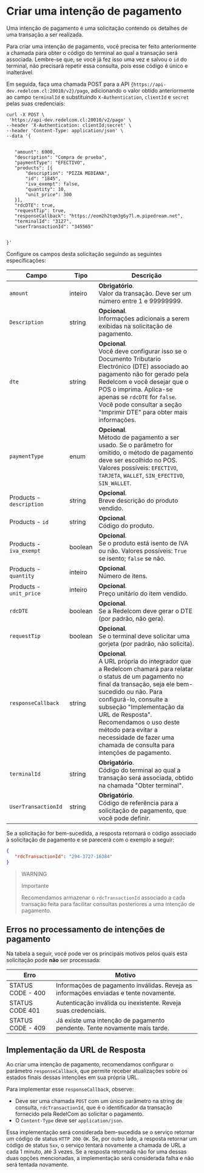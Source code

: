 # Criar uma intenção de pagamento

Uma intenção de pagamento é uma solicitação contendo os detalhes de uma transação a ser realizada.

Para criar uma intenção de pagamento, você precisa ter feito anteriormente a chamada para obter o código do terminal ao qual a transação será associada. Lembre-se que, se você já fez isso uma vez e salvou o `id` do terminal, não precisará repetir essa consulta, pois esse código é único e inalterável.

Em seguida, faça uma chamada POST para a API `{https://api-dev.redelcom.cl:20010/v2}/pago`, adicionando o valor obtido anteriormente ao campo `terminalId` e substituindo `X-Authentication`, `clientId` e `secret` pelas suas credenciais:

```curl
curl -X POST \
 'https://api-dev.redelcom.cl:20010/v2/pago' \
--header 'X-Authentication: clientId;secret' \
--header 'Content-Type: application/json' \
--data '{


   "amount": 6900,
   "description": "Compra de prueba",
   "paymentType": "EFECTIVO",
   "products": [{
       "description": "PIZZA MEDIANA",
       "id": "1845",
       "iva_exempt": false,
       "quantity": 10,
       "unit_price": 300
   }],
   "rdcDTE": true,
   "requestTip": true,
   "responseCallback": "https://eom2h2tqm3g6y7l.m.pipedream.net",
   "terminalId": "3127",
   "userTransactionId": "345565"


}'

```

Configure os campos desta solicitação seguindo as seguintes especificações:

| Campo | Tipo | Descrição |
|---|---|---|
| `amount` | inteiro | **Obrigatório**. <br>Valor da transação. Deve ser um número entre 1 e 99999999. |
| `Description` | string | **Opcional**. <br>Informações adicionais a serem exibidas na solicitação de pagamento. |
| `dte` | string | **Opcional**. <br>Você deve configurar isso se o Documento Tributario Electrónico (DTE) associado ao pagamento não for gerado pela Redelcom e você desejar que o POS o imprima. Aplica-se apenas se `rdcDTE` for `false`. <br>Você pode consultar a seção "Imprimir DTE" para obter mais informações. |
| `paymentType` | enum | **Opcional**. <br>Método de pagamento a ser usado. Se o parâmetro for omitido, o método de pagamento deve ser escolhido no POS. <br>Valores possíveis: `EFECTIVO`, `TARJETA`, `WALLET`, `SIN_EFECTIVO`, `SIN_WALLET`. |
| Products - `description` | string | **Opcional**. <br>Breve descrição do produto vendido. |
| Products - `id` | string | **Opcional**. <br>Código do produto. |
| Products - `iva_exempt` | boolean | **Opcional**. <br>Se o produto está isento de IVA ou não. Valores possíveis: `True` se isento; `false` se não. |
| Products - `quantity` | inteiro | **Opcional**. <br>Número de itens. |
| Products - `unit_price` | inteiro | **Opcional**. <br>Preço unitário do item vendido. |
| `rdcDTE` | boolean | **Opcional**. <br>Se a Redelcom deve gerar o DTE (por padrão, não gera). |
| `requestTip` | boolean | **Opcional**. <br>Se o terminal deve solicitar uma gorjeta (por padrão, não solicita). |
| `responseCallback` | string | **Opcional**. <br>A URL própria do integrador que a Redelcom chamará para relatar o status de um pagamento no final da transação, seja ele bem-sucedido ou não. Para configurá-lo, consulte a subseção "Implementação da URL de Resposta".<br>Recomendamos o uso deste método para evitar a necessidade de fazer uma chamada de consulta para intenções de pagamento. |
| `terminalId` | string | **Obrigatório**. <br>Código do terminal ao qual a transação será associada, obtido na chamada "Obter terminal". |
| `UserTransactionId` | string | **Obrigatório**. <br>Código de referência para a solicitação de pagamento, que você pode definir. |


Se a solicitação for bem-sucedida, a resposta retornará o código associado à solicitação de pagamento e se parecerá com o exemplo a seguir:

```json
{
   "rdcTransactionId": "294-3727-16384"
}

```


> WARNING
> 
> Importante
>
> Recomendamos armazenar o `rdcTransactionId` associado a cada transação feita para facilitar consultas posteriores a uma intenção de pagamento.

## Erros no processamento de intenções de pagamento

Na tabela a seguir, você pode ver os principais motivos pelos quais esta solicitação pode **não** ser processada:

| Erro | Motivo |
|---|---|
| STATUS CODE - 400 | Informações de pagamento inválidas. Reveja as informações enviadas e tente novamente. |
| STATUS CODE 401 | Autenticação inválida ou inexistente. Reveja suas credenciais. |
| STATUS CODE - 409 | Já existe uma intenção de pagamento pendente. Tente novamente mais tarde. |


## Implementação da URL de Resposta

Ao criar uma intenção de pagamento, recomendamos configurar o parâmetro `responseCallback`, que permite receber atualizações sobre os estados finais dessas intenções em sua própria URL.

Para implementar esse `responseCallback`, observe:

- Deve ser uma chamada `POST` com um único parâmetro na string de consulta, `rdcTransactionId`, que é o identificador da transação fornecido pela RedelCom ao solicitar o pagamento.
- O `Content-Type` deve ser `application/json`.

Essa implementação será considerada bem-sucedida se o serviço retornar um código de status `HTTP 200 OK`. Se, por outro lado, a resposta retornar um código de status `5xx`, o serviço tentará novamente a chamada de URL a cada 1 minuto, até 3 vezes. Se a resposta retornada não for uma dessas duas opções mencionadas, a implementação será considerada falha e não será tentada novamente.
